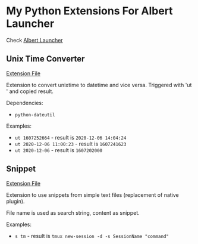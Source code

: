 # My Python Extensions For Albert Launcher
Check [Albert Launcher](https://github.com/albertlauncher/albert)

## Unix Time Converter
[Extension File](https://github.com/mitrichius/albert-extensions/blob/master/ut.py)  

Extension to convert unixtime to datetime and vice versa. Triggered with 'ut ' and copied result. 

Dependencies: 
- `python-dateutil`

Examples:  
- `ut 1607252664` - result is `2020-12-06 14:04:24`  
- `ut 2020-12-06 11:00:23` - result is `1607241623`  
- `ut 2020-12-06` - result is `1607202000`

## Snippet
[Extension File](https://github.com/mitrichius/albert-extensions/blob/master/snippet.py)  

Extension to use snippets from simple text files (replacement of native plugin). 

File name is used as search string, content as snippet.

Examples:  
- `s tm` - result is `tmux new-session -d -s SessionName "command"`  

